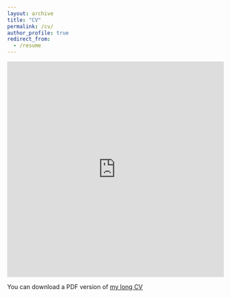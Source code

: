 ```yaml
---
layout: archive
title: "CV"
permalink: /cv/
author_profile: true
redirect_from:
  - /resume
---
```


<iframe src="https://www.cs.odu.edu/~cs_mchou001/website/data/resume.pdf" width="100%" height="500" frameborder="no" border="0" marginwidth="0" marginheight="0"></iframe>

You can download a PDF version of [my long CV](https://www.cs.odu.edu/~cs_mchou001/website/data/choudhury_CV.pdf)
